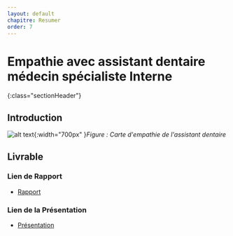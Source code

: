 ```yaml
---
layout: default
chapitre: Resumer
order: 7
---
```

<!-- new slide -->
# Empathie avec assistant dentaire médecin spécialiste Interne
{:class="sectionHeader"}

<!-- new slide -->
## Introduction 

![alt text](./images/assistant-dentaire-spécialiste-Interne.png){:width="700px" }*Figure : Carte d'empathie de l'assistant dentaire*



<!-- new slide -->

## Livrable 

### Lien de Rapport
- [Rapport](/besoin/empathie-assistant-dentaire/rapport.html)
  
### Lien de la Présentation
- [Présentation](/besoin/empathie-assistant-dentaire/presentation.html)



<!-- new slide -->

